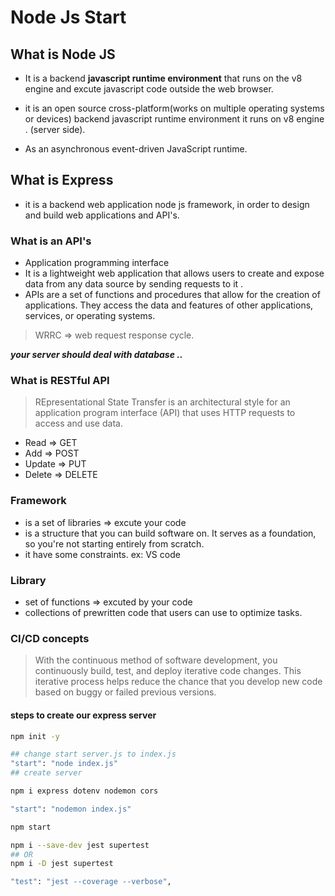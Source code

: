 # Node Js Start

## What is Node JS

* It is a backend **javascript runtime environment** that runs on the v8 engine and excute javascript code outside the web browser.
* it is an open source cross-platform(works on multiple operating systems or devices) backend javascript runtime environment it runs on v8 engine .
(server side).

* As an asynchronous event-driven JavaScript runtime.

## What is Express

* it is a backend web application node js framework, in order to design and build web applications and API's.

### What is an API's

* Application programming interface
* It is a lightweight web application that allows users to create and expose data from any data source by sending requests to it .
* APIs are a set of functions and procedures that allow for the creation of applications. They access the data and features of other applications, services, or operating systems.

> WRRC => web request response cycle.

**_your server should deal with database .._**

### What is RESTful API

> REpresentational State Transfer
 is an architectural style for an application program interface (API) that uses HTTP requests to access and use data.

* Read => GET
* Add => POST
* Update => PUT
* Delete => DELETE

### Framework

* is a set of libraries => excute your code
* is a structure that you can build software on. It serves as a foundation, so you're not starting entirely from scratch.
* it have some constraints.
ex: VS code

### Library

* set of functions => excuted by your code
* collections of prewritten code that users can use to optimize tasks.

### CI/CD concepts

> With the continuous method of software development, you continuously build, test, and deploy iterative code changes. This iterative process helps reduce the chance that you develop new code based on buggy or failed previous versions.

#### steps to create our express server

```bash
npm init -y

## change start server.js to index.js
"start": "node index.js" 
## create server

npm i express dotenv nodemon cors

"start": "nodemon index.js"

npm start

npm i --save-dev jest supertest
## OR
npm i -D jest supertest

"test": "jest --coverage --verbose",
```